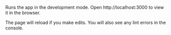 Runs the app in the development mode.
Open http://localhost:3000 to view it in the browser.

The page will reload if you make edits.
You will also see any lint errors in the console.
